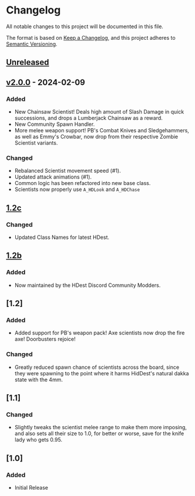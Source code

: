 # Changelog

All notable changes to this project will be documented in this file.

The format is based on [Keep a Changelog](https://keepachangelog.com/en/1.1.0/),
and this project adheres to [Semantic Versioning](https://semver.org/spec/v2.0.0.html).

## [Unreleased]

## [v2.0.0] - 2024-02-09

### Added

-   New Chainsaw Scientist!  Deals high amount of Slash Damage in quick successions, and drops a Lumberjack Chainsaw as a reward.
-   New Community Spawn Handler.
-   More melee weapon support!  PB's Combat Knives and Sledgehammers, as well as Emmy's Crowbar, now drop from their respective Zombie Scientist variants.

### Changed

-   Rebalanced Scientist movement speed (#1).
-   Updated attack animations (#1).
-   Common logic has been refactored into new base class.
-   Scientists now properly use `A_HDLook` and `A_HDChase`

## [1.2c]

### Changed

-   Updated Class Names for latest HDest.

## [1.2b]

### Added

-   Now maintained by the HDest Discord Community Modders.

## [1.2]

### Added

-   Added support for PB's weapon pack! Axe scientists now drop the fire axe! 
    Doorbusters rejoice!

### Changed

-   Greatly reduced spawn chance of scientists across the board, since they 
    were spawning to the point where it harms HidDest's natural dakka state with the
    4mm.

## [1.1]

### Changed

-   Slightly tweaks the scientist melee range to make them more imposing, and 
    also sets all their size to 1.0, for better or worse, save for the knife lady 
    who gets 0.95.

## [1.0]

### Added

-   Initial Release

[Unreleased]: https://github.com/HDest-Community/HDest-Zombie-Scientists/compare/v2.0.0...HEAD

[v2.0.0]: https://github.com/HDest-Community/HDest-Zombie-Scientists/compare/1.2c...v2.0.0

[1.2c]: https://github.com/HDest-Community/Zombie-Scientists/compare/v1.2b..v1.2c

[1.2b]: https://github.com/HDest-Community/Zombie-Scientists/releases/tag/v1.2b
